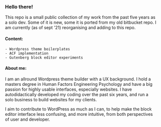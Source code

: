 ### Hello there!

This repo is a small public collection of my work from the past five years as a solo dev.
Some of it is new, some it is ported from my old bitbucket repo. I am currently (as of sept '21) reorganising and adding to this repo.

#### Content:
```
- Wordpress theme boilerplates
- ACF implementation
- Gutenberg block editor experiments
```
#### About me:
I am an allround Wordpress theme builder with a UX background. I hold a masters degree in Human Factors Engineering Psychology and have a big passion for highly usable interfaces, especially websites. I have autodidactically developed my coding over the past six years, and run a solo business to build websites for my clients. 

I aim to contribute to WordPress as much as I can, to help make the block editor interface less confusing, and more intuitive, from both perspectives of user and developer.

<!--
**Humanify-nl/humanify-nl** is a ✨ _special_ ✨ repository because its `README.md` (this file) appears on your GitHub profile.

Here are some ideas to get you started:

- 🔭 I’m currently working on ...
- 🌱 I’m currently learning ...
- 👯 I’m looking to collaborate on ...
- 🤔 I’m looking for help with ...
- 💬 Ask me about ...
- 📫 How to reach me: ...
- 😄 Pronouns: ...
- ⚡ Fun fact: ...
-->
